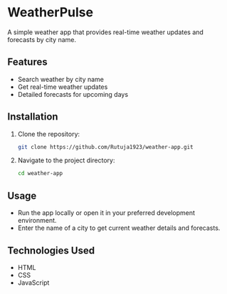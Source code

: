 # WeatherPulse 

A simple weather app that provides real-time weather updates and forecasts by city name.

## Features
- Search weather by city name
- Get real-time weather updates
- Detailed forecasts for upcoming days

## Installation
1. Clone the repository:
   ```bash
   git clone https://github.com/Rutuja1923/weather-app.git
   ```
2. Navigate to the project directory:
   ```bash
   cd weather-app
   ```

## Usage
- Run the app locally or open it in your preferred development environment.
- Enter the name of a city to get current weather details and forecasts.

## Technologies Used
- HTML
- CSS
- JavaScript


